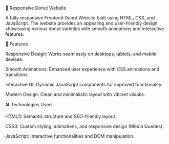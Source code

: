 🍩 Responsive Donut Website

A fully responsive Frontend Donut Website built using HTML, CSS, and JavaScript. The website provides an appealing and user-friendly design, showcasing various donut varieties with smooth animations and interactive features.


📌 Features

Responsive Design: Works seamlessly on desktops, tablets, and mobile devices.

Smooth Animations: Enhanced user experience with CSS animations and transitions.

Interactive UI: Dynamic JavaScript components for improved functionality.

Modern Design: Clean and minimalistic layout with vibrant visuals.


🛠️ Technologies Used

HTML5: Semantic structure and SEO-friendly layout.

CSS3: Custom styling, animations, and responsive design (Media Queries).

JavaScript: Interactive functionalities and DOM manipulation.